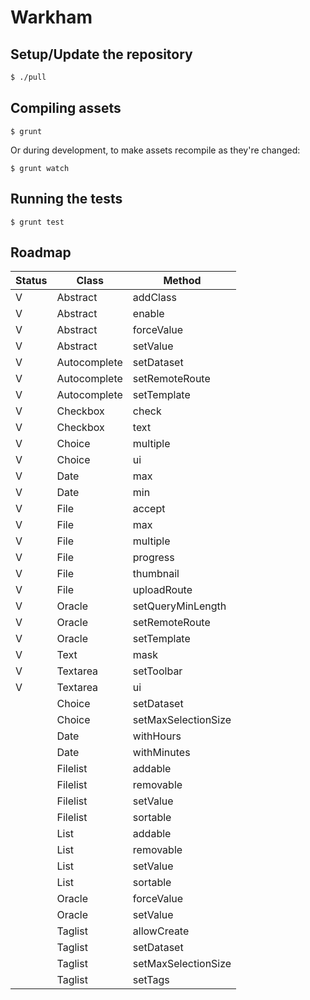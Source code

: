 # Warkham

## Setup/Update the repository

```bash
$ ./pull
```

## Compiling assets

```
$ grunt
```

Or during development, to make assets recompile as they're changed:

```
$ grunt watch
```

## Running the tests

```
$ grunt test
```

## Roadmap

| Status | Class        | Method                  |
| ------ | --------     | ----------------------- |
| V      | Abstract     | addClass                |
| V      | Abstract     | enable                  |
| V      | Abstract     | forceValue              |
| V      | Abstract     | setValue                |
| V      | Autocomplete | setDataset              |
| V      | Autocomplete | setRemoteRoute          |
| V      | Autocomplete | setTemplate             |
| V      | Checkbox     | check                   |
| V      | Checkbox     | text                    |
| V      | Choice       | multiple                |
| V      | Choice       | ui                      |
| V      | Date         | max                     |
| V      | Date         | min                     |
| V      | File         | accept                  |
| V      | File         | max                     |
| V      | File         | multiple                |
| V      | File         | progress                |
| V      | File         | thumbnail               |
| V      | File         | uploadRoute             |
| V      | Oracle       | setQueryMinLength       |
| V      | Oracle       | setRemoteRoute          |
| V      | Oracle       | setTemplate             |
| V      | Text         | mask                    |
| V      | Textarea     | setToolbar              |
| V      | Textarea     | ui                      |
|        | Choice       | setDataset              |
|        | Choice       | setMaxSelectionSize     |
|        | Date         | withHours               |
|        | Date         | withMinutes             |
|        | Filelist     | addable                 |
|        | Filelist     | removable               |
|        | Filelist     | setValue                |
|        | Filelist     | sortable                |
|        | List         | addable                 |
|        | List         | removable               |
|        | List         | setValue                |
|        | List         | sortable                |
|        | Oracle       | forceValue              |
|        | Oracle       | setValue                |
|        | Taglist      | allowCreate             |
|        | Taglist      | setDataset              |
|        | Taglist      | setMaxSelectionSize     |
|        | Taglist      | setTags                 |
